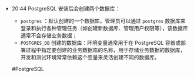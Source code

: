 
- 20:44 
	PostgreSQL 安装后会创建两个数据库：
	+ `postgres` ：默认创建的一个数据库，管理员可以通过 `postgres` 数据库来登录和执行各种管理任务（如创建新数据库、管理用户权限等），该数据库通常不会存储业务数据；
	+ `POSTGRES_DB` 创建的数据库：环境变量通常用于在 PostgreSQL 容器或部署过程中指定要创建的业务数据库的名称，用于存储业务数据的数据库，开发和测试环境常常依赖这个变量来灵活创建不同的数据库。
	
	#PostgreSQL 
